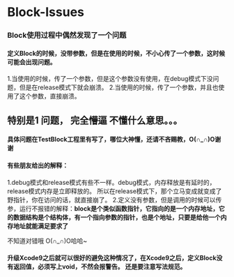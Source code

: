 # Block-Issues
### Block使用过程中偶然发现了一个问题

#### 定义Block的时候，没带参数，但是在使用的时候，不小心传了一个参数，这时候可能会出现问题。

1.当使用的时候，传了一个参数，但是这个参数没有使用，在debug模式下没问题，但是在release模式下就会崩溃。
2.当使用的时候，传了一个参数，并且也使用了这个参数，直接崩溃。


## 特别是1 问题， 完全懵逼 不懂什么意思。。。

#### 具体问题在TestBlock工程里有写了，哪位大神懂，还请不吝赐教，O(∩_∩)O谢谢



#### 有些朋友给出的解释：

1.debug模式和release模式有些不一样。debug模式，内存释放是有延时的，release模式内存是立即释放的。 所以在release模式下，那个立马变成就变成了野指针，你在访问的话，就直接崩了。
2.定义没有参数，但是调用的时候可以传参，运行不报错的解释：**block是个类似函数指针，它指向的是一个内存地址，它的数据结构是个结构体，有一个指向参数的指针，也是个地址，只要是给他一个内存地址就能满足要求了**  

不知道对错哦 O(∩_∩)O哈哈~ 


#### 升级Xcode9之后就可以很好的避免这种情况了，在Xcode9之后，定义Block没有返回值，必须写上void，不然会报警告。 还是要注意写法规范。

